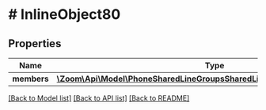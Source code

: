 # # InlineObject80

## Properties

Name | Type | Description | Notes
------------ | ------------- | ------------- | -------------
**members** | [**\Zoom\Api\Model\PhoneSharedLineGroupsSharedLineGroupIdMembersMembers**](PhoneSharedLineGroupsSharedLineGroupIdMembersMembers.md) |  | [optional] 

[[Back to Model list]](../../README.md#documentation-for-models) [[Back to API list]](../../README.md#documentation-for-api-endpoints) [[Back to README]](../../README.md)


